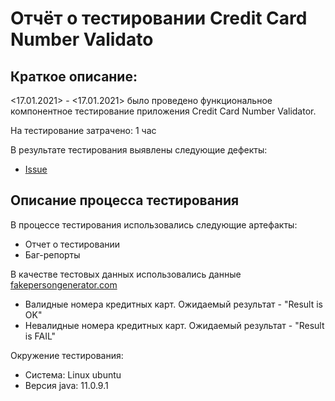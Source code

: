 # Отчёт о тестировании Credit Card Number Validato
## Краткое описание:
<17.01.2021> - <17.01.2021> было проведено функциональное компонентное тестирование приложения Credit Card Number Validator.

На тестирование затрачено: 1 час

В результате тестирования выявлены следующие дефекты:
* [Issue](https://github.com/17Ashbringer76/Credit-Card-Number-Validator/issues/1)

## Описание процесса тестирования

В процессе тестирования использовались следующие артефакты:

* Отчет о тестировании
* Баг-репорты

В качестве тестовых данных использовались данные [fakepersongenerator.com](fakepersongenerator.com/Random1/credit_card_generator)
* Валидные номера кредитных карт. Ожидаемый результат - "Result is OK"
* Невалидные номера кредитных карт. Ожидаемый результат - "Result is FAIL"

Окружение тестирования:

* Система: Linux ubuntu
* Версия java: 11.0.9.1
